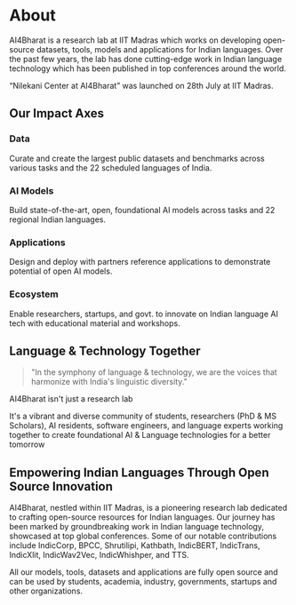 # About
AI4Bharat is a research lab at IIT Madras which works on developing open-source datasets, tools, models and applications for Indian languages. Over the past few years, the lab has done cutting-edge work in Indian language technology which has been published in top conferences around the world. 


“Nilekani Center at AI4Bharat” was launched on 28th July at IIT Madras. 

## Our Impact Axes
### Data
Curate and create the largest public datasets and benchmarks across various tasks and the 22 scheduled languages of India.


### AI Models
Build state-of-the-art, open, foundational AI models across tasks and 22 regional Indian languages.


### Applications
Design and deploy with partners reference applications to demonstrate potential of open AI models.


### Ecosystem
Enable researchers, startups, and govt. to innovate on Indian language AI tech with educational material and workshops.


## Language & Technology Together
> "In the symphony of language & technology, we are the voices that harmonize with India's linguistic diversity."

AI4Bharat isn't just a research lab

It's a vibrant and diverse community of students, researchers (PhD & MS Scholars), AI residents, software engineers, and language experts working together to create foundational AI & Language technologies for a better tomorrow


## Empowering Indian Languages Through Open Source Innovation

AI4Bharat, nestled within IIT Madras, is a pioneering research lab dedicated to crafting open-source resources for Indian languages. Our journey has been marked by groundbreaking work in Indian language technology, showcased at top global conferences. Some of our notable contributions include IndicCorp, BPCC, Shrutilipi, Kathbath, IndicBERT, IndicTrans, IndicXlit, IndicWav2Vec, IndicWhishper, and TTS.

All our models, tools, datasets and applications are fully open source and can be used by students, academia, industry, governments, startups and other organizations.


